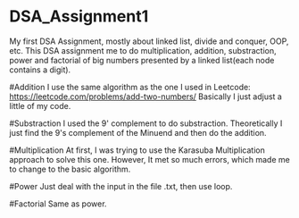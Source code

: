 # DSA_Assignment1
My first DSA Assignment, mostly about linked list, divide and conquer, OOP, etc.
This DSA assignment me to do multiplication, addition, substraction, power and factorial of big numbers presented by a linked list(each node contains a digit).

#Addition
I use the same algorithm as the one I used in Leetcode: https://leetcode.com/problems/add-two-numbers/
Basically I just adjust a little of my code.

#Substraction
I used the 9' complement to do substraction.
Theoretically I just find the 9's complement of the Minuend and then do the addition.

#Multiplication
At first, I was trying to use the Karasuba Multiplication approach to solve this one. However, It met so much errors, which made me to change to the basic algorithm.

#Power
Just deal with the input in the file .txt, then use loop.

#Factorial
Same as power.
